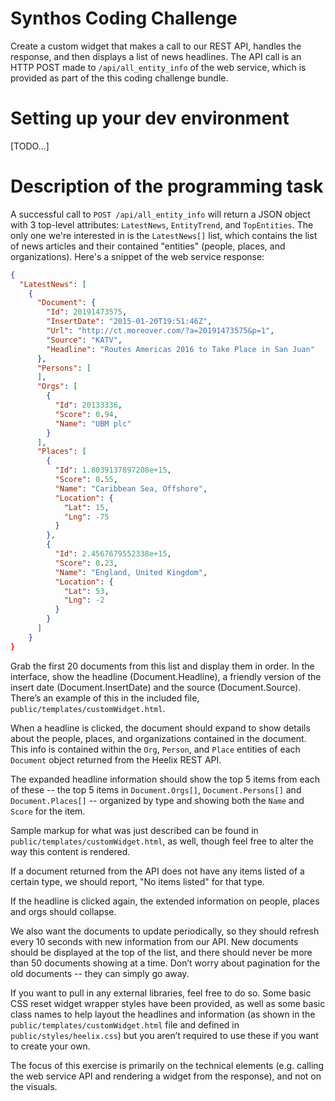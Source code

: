# Synthos Coding Challenge

Create a custom widget that makes a call to our REST API, handles the response,
and then displays a list of news headlines.  The API call is an HTTP POST made
to `/api/all_entity_info` of the web service, which is provided as part of the
this coding challenge bundle.


# Setting up your dev environment

[TODO...]


# Description of the programming task

A successful call to `POST /api/all_entity_info` will return a JSON object with
3 top-level attributes: `LatestNews`, `EntityTrend`, and `TopEntities`. The
only one we're interested in is the `LatestNews[]` list, which contains the list
of news articles and their contained "entities" (people, places, and
organizations).  Here's a snippet of the web service response:

```json
{
  "LatestNews": [
    {
      "Document": {
        "Id": 20191473575,
        "InsertDate": "2015-01-20T19:51:46Z",
        "Url": "http://ct.moreover.com/?a=20191473575&p=1",
        "Source": "KATV",
        "Headline": "Routes Americas 2016 to Take Place in San Juan"
      },
      "Persons": [
      ],
      "Orgs": [
        {
          "Id": 20133336,
          "Score": 0.94,
          "Name": "UBM plc"
        }
      ],
      "Places": [
        {
          "Id": 1.8039137897208e+15,
          "Score": 0.55,
          "Name": "Caribbean Sea, Offshore",
          "Location": {
            "Lat": 15,
            "Lng": -75
          }
        },
        {
          "Id": 2.4567679552338e+15,
          "Score": 0.23,
          "Name": "England, United Kingdom",
          "Location": {
            "Lat": 53,
            "Lng": -2
          }
        }
      ]
    }
}
```

Grab the first 20 documents from this list and display them in order. In the
interface, show the headline (Document.Headline), a friendly version of the
insert date (Document.InsertDate) and the source (Document.Source). There’s
an example of this in the included file, `public/templates/customWidget.html`.

When a headline is clicked, the document should expand to show details about the
people, places, and organizations contained in the document.  This info is
contained within the `Org`, `Person`, and `Place` entities of each `Document`
object returned from the Heelix REST API.

The expanded headline information should show the top 5 items from each of
these -- the top 5 items in `Document.Orgs[]`, `Document.Persons[]` and 
`Document.Places[]` -- organized by type and showing both the `Name` and `Score`
for the item.

Sample markup for what was just described can be found in
`public/templates/customWidget.html`, as well, though feel free to alter the
way this content is rendered.

If a document returned from the API does not have any items listed of a
certain type, we should report, "No items listed" for that type.

If the headline is clicked again, the extended information on people, places
and orgs should collapse.

We also want the documents to update periodically, so they should refresh every
10 seconds with new information from our API. New documents should be displayed
at the top of the list, and there should never be more than 50 documents showing
at a time. Don’t worry about pagination for the old documents -- they can simply
go away.

If you want to pull in any external libraries, feel free to do so. Some basic
CSS reset widget wrapper styles have been provided, as well as some basic class
names to help layout the headlines and information (as shown in the
`public/templates/customWidget.html` file and defined in
`public/styles/heelix.css`) but you aren’t required to use these if you want
to create your own.

The focus of this exercise is primarily on the technical elements (e.g. calling
the web service API and rendering a widget from the response), and not on the
visuals.

